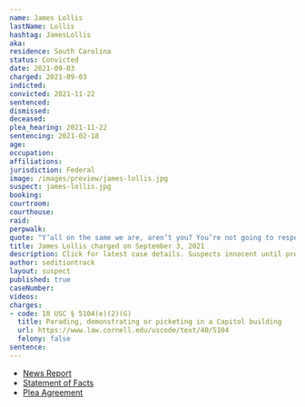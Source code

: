 ```yaml
---
name: James Lollis
lastName: Lollis
hashtag: JamesLollis
aka:
residence: South Carolina
status: Convicted
date: 2021-09-03
charged: 2021-09-03
indicted:
convicted: 2021-11-22
sentenced:
dismissed:
deceased:
plea_hearing: 2021-11-22
sentencing: 2021-02-18
age:
occupation:
affiliations:
jurisdiction: Federal
image: /images/preview/james-lollis.jpg
suspect: james-lollis.jpg
booking:
courtroom:
courthouse:
raid:
perpwalk:
quote: "Y’all on the same we are, aren’t you? You’re not going to respond? You’re not on the same team?"
title: James Lollis charged on September 3, 2021
description: Click for latest case details. Suspects innocent until proven guilty.
author: seditiontrack
layout: suspect
published: true
caseNumber:
videos:
charges:
- code: 18 USC § 5104(e)(2)(G)
  title: Parading, demonstrating or picketing in a Capitol building
  url: https://www.law.cornell.edu/uscode/text/40/5104
  felony: false
sentence:
---
```

- [News Report](https://www.foxcarolina.com/news/fbi-upstate-man-arrested-for-taking-part-in-riot-at-u-s-capitol-building/article_2eec20da-10eb-11ec-855b-f7b78801b6b8.html)
- [Statement of Facts](https://extremism.gwu.edu/sites/g/files/zaxdzs2191/f/James%20Douglas%20Lollis%20Jr%20Criminal%20Complaint%20and%20Statement%20of%20Facts.pdf)
- [Plea Agreement](https://storage.courtlistener.com/recap/gov.uscourts.dcd.237457/gov.uscourts.dcd.237457.18.0_1.pdf)
